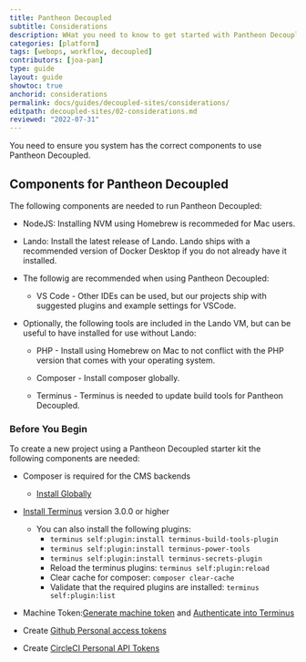 ```yaml
---
title: Pantheon Decoupled
subtitle: Considerations
description: WHat you need to know to get started with Pantheon Decoupled.
categories: [platform]
tags: [webops, workflow, decoupled]
contributors: [joa-pan]
type: guide
layout: guide
showtoc: true
anchorid: considerations
permalink: docs/guides/decoupled-sites/considerations/
editpath: decoupled-sites/02-considerations.md
reviewed: "2022-07-31"
---
```


You need to ensure you system has the correct components to use Pantheon Decoupled. 

## Components for Pantheon Decoupled

The following components are needed to run Pantheon Decoupled: 

* NodeJS: Installing NVM using Homebrew is recommeded for Mac users.

* Lando: Install the latest release of Lando. Lando ships with a recommended version of Docker Desktop if you do not already have it installed.

* The followig are recommended when using Pantheon Decoupled:

  * VS Code - Other IDEs can be used, but our projects ship with suggested plugins and example settings for VSCode.

* Optionally, the following tools are included in the Lando VM, but can be useful to have installed for use without Lando:

  * PHP - Install using Homebrew on Mac to not conflict with the PHP version that comes with your operating system.

  * Composer - Install composer globally.

  * Terminus - Terminus is needed to update build tools for Pantheon Decoupled.


### Before You Begin

To create a new project using a Pantheon Decoupled starter kit the following components are needed:

* Composer is required for the CMS backends
  * [Install Globally](https://getcomposer.org/download/)

* [Install Terminus](https://pantheon.io/docs/terminus/install) version 3.0.0 or higher
  * You can also install the following plugins:
    * `terminus self:plugin:install terminus-build-tools-plugin`
    * `terminus self:plugin:install terminus-power-tools`
    * `terminus self:plugin:install terminus-secrets-plugin`
    * Reload the terminus plugins: `terminus self:plugin:reload`
    * Clear cache for composer: `composer clear-cache`
    * Validate that the required plugins are installed: `terminus self:plugin:list`

* Machine Token:[Generate machine token](https://pantheon.io/docs/machine-tokens#create-a-machine-token) and [Authenticate into Terminus](https://pantheon.io/docs/machine-tokens#authenticate-into-terminus)

* Create [Github Personal access tokens](https://github.com/settings/tokens)

* Create [CircleCI Personal API Tokens](https://app.circleci.com/settings/user/tokens)
